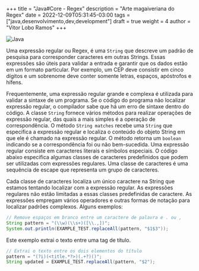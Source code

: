+++
title = "Java#Core - Regex"
description = "Arte magaiveriana do Regex"
date = 2022-12-09T05:31:45-03:00
tags = ["java,desenvolvimento,dev,development"]
draft = true
weight = 4
author = "Vitor Lobo Ramos"
+++

![Java](https://cdn-icons-png.flaticon.com/512/1183/1183618.png#center)

Uma expressão regular ou Regex, é uma `String` que descreve um padrão de pesquisa para corresponder caracteres em outras Strings. Essas expressões são úteis para validar a entrada e garantir que os dados estão em um formato particular. Por exemplo, um CEP deve consistir em cinco dígitos e um sobrenome deve conter somente letras, espaços, apóstrofos e hífens. 

Frequentemente, uma expressão regular grande e complexa é utilizada para validar a sintaxe de um programa. Se o código do programa não localizar expressão regular, o compilador sabe que há um erro de sintaxe dentro do código. A classe `String` fornece vários métodos para realizar operações de expressão regular, das quais a mais simples é a operação de correspondência. O método `String matches` recebe uma `String` que especifica a expressão regular e localiza o conteúdo do objeto String em que ele é chamado na expressão regular. O método retorna um `boolean` indicando se a correspondência foi ou não bem-sucedida. Uma expressão regular consiste em caracteres literais e símbolos especiais. O código abaixo especifica algumas classes de caracteres predefinidos que podem ser utilizadas com expressões regulares. Uma classe de caracteres é uma sequência de escape que representa um grupo de caracteres. 

Cada classe de caracteres localiza um único caractere na String que estamos tentando localizar com a expressão regular. As expressões regulares não estão limitadas a essas classes predefinidas de caractere. As expressões empregam vários operadores e outras formas de notação para localizar padrões complexos. Alguns exemplos:

```java
// Remove espaços em branco entre um caractere de palavra e . ou ,
String pattern = "(\\w)(\\s+)([\\.,])";
System.out.println(EXAMPLE_TEST.replaceAll(pattern, "$1$3"));
```

Este exemplo extrai o texto entre uma tag de título.

```java
// Extrai o texto entre os dois elementos do título
pattern = "(?i)(<title.*?>)(.+?)()";
String updated = EXAMPLE_TEST.replaceAll(pattern, "$2");
```